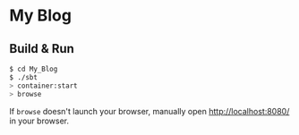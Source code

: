 # My Blog #

## Build & Run ##

```sh
$ cd My_Blog
$ ./sbt
> container:start
> browse
```

If `browse` doesn't launch your browser, manually open [http://localhost:8080/](http://localhost:8080/) in your browser.
